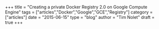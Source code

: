 +++
title = "Creating a private Docker Registry 2.0 on Google Compute Engine" 
tags = ["articles","Docker","Google","GCE","Registry"]
category = ["articles"]
date = "2015-06-15"
type = "blog"
author = "Tim Nolet"
draft = true
+++